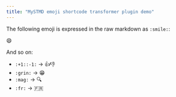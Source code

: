 ```yaml
---
title: "MySTMD emoji shortcode transformer plugin demo"
---
```


The following emoji is expressed in the raw markdown as `:smile:`:

:smile:

And so on:

* `:+1::-1:` -> :+1::-1:
* `:grin:` -> :grin:
* `:mag:` -> :mag:
* `:fr:` -> :fr:
